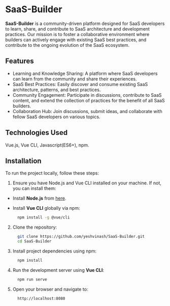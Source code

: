 # SaaS-Builder
**SaaS-Builder** is a community-driven platform designed for SaaS developers to learn, share, and contribute to SaaS architecture and development practices. Our mission is to foster a collaborative environment where builders can actively engage with existing SaaS best practices, and contribute to the ongoing evolution of the SaaS ecosystem.

## Features
- Learning and Knowledge Sharing: A platform where SaaS developers can learn from the community and share their experiences.
- SaaS Best Practices: Easily discover and consume existing SaaS architecture, patterns, and best practices.
- Community Engagement: Participate in discussions, contribute to SaaS content, and extend the collection of practices for the benefit of all SaaS builders.
- Collaboration Hub: Join discussions, submit ideas, and collaborate with fellow SaaS developers on various topics.

## Technologies Used
  Vue.js, Vue CLI, Javascript(ES6+), npm.

## Installation
To run the project locally, follow these steps:

1. Ensure you have Node.js and Vue CLI installed on your machine. If not, you can install them:
  - Install **Node.js** from [here](https://nodejs.org/en).
  - Install **Vue CLI** globally via npm:

     ```bash
       npm install -g @vue/cli
     ```  
2. Clone the repository:
   
   ```bash
     git clone https://github.com/yeshvinash/SaaS-Builder.git
     cd SaaS-Builder
   ```
3. Install project dependencies using npm:
   
   ```bash
     npm install
   ```
4. Run the development server using **Vue CLI**:
   
   ```bash
     npm run serve
   ```
5. Open your browser and navigate to:
   
   ```bash
     http://localhost:8080
   ```

